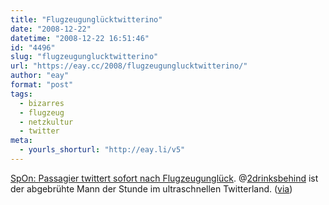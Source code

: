 ```yaml
---
title: "Flugzeugunglücktwitterino"
date: "2008-12-22"
datetime: "2008-12-22 16:51:46"
id: "4496"
slug: "flugzeugunglucktwitterino"
url: "https://eay.cc/2008/flugzeugunglucktwitterino/"
author: "eay"
format: "post"
tags:
  - bizarres
  - flugzeug
  - netzkultur
  - twitter
meta:
  - yourls_shorturl: "http://eay.li/v5"
---
```


[SpOn: Passagier twittert sofort nach Flugzeugunglück](http://www.spiegel.de/netzwelt/mobil/0,1518,597935,00.html). @[2drinksbehind](http://twitter.com/2drinksbehind) ist der abgebrühte Mann der Stunde im ultraschnellen Twitterland. ([via](http://twitter.com/svenk/status/1072425621))
